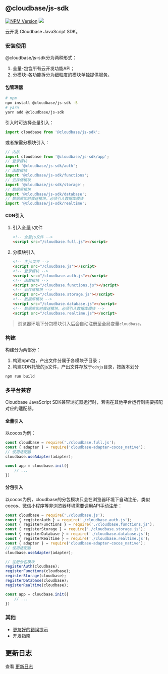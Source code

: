 ## @cloudbase/js-sdk
[![NPM Version](https://img.shields.io/npm/v/@cloudbase/js-sdk.svg?style=flat)](https://www.npmjs.com/package/@cloudbase/js-sdk)
[![](https://img.shields.io/npm/dt/@cloudbase/js-sdk.svg)](https://www.npmjs.com/package/@cloudbase/js-sdk)

云开发 Cloudbase JavaScript SDK。

### 安装使用
@cloudbase/js-sdk分为两种形式：
1. 全量-包含所有云开发功能API；
2. 分模块-各功能拆分为细粒度的模块单独提供服务。

#### 包管理器
```bash
# npm
npm install @cloudbase/js-sdk -S
# yarn
yarn add @cloudbase/js-sdk
```

引入时可选择全量引入：
```javascript
import cloudbase from '@cloudbase/js-sdk';
```

或者按需分模块引入：
```javascript
// 内核
import cloudbase from '@cloudbase/js-sdk/app';
// 登录模块
import '@cloudbase/js-sdk/auth';
// 函数模块
import '@cloudbase/js-sdk/functions';
// 云存储模块
import '@cloudbase/js-sdk/storage';
// 数据库模块
import '@cloudbase/js-sdk/database';
// 数据库实时推送模块，必须引入数据库模块
import '@cloudbase/js-sdk/realtime';
```

#### CDN引入
1. 引入全量js文件
    ```html
    <!-- 全量js文件 -->
    <script src="/cloudbase.full.js"></script>
    ```

2. 分模块引入
    ```html
    <!-- 主js文件 -->
    <script src="/cloudbase.js"></script>
    <!-- 登录模块 -->
    <script src="/cloudbase.auth.js"></script>
    <!-- 函数模块 -->
    <script src="/cloudbase.functions.js"></script>
    <!-- 云存储模块 -->
    <script src="/cloudbase.storage.js"></script>
    <!-- 数据库模块 -->
    <script src="/cloudbase.database.js"></script>
    <!-- 数据库实时推送模块，必须引入数据库模块 -->
    <script src="/cloudbase.realtime.js"></script>
    ```

> 浏览器环境下分包模块引入后会自动注册至全局变量`cloudbase`。

### 构建
构建分为两部分：
1. 构建npm包，产出文件分属于各模块子目录；
2. 构建CDN托管的js文件，产出文件存放于`cdnjs`目录，按版本划分

```bash
npm run build
```

### 多平台兼容
Cloudbase JavaScript SDK兼容浏览器运行时，若需在其他平台运行则需要搭配对应的适配器。

#### 全量引入
以cocos为例：
```javascript
const cloudbase = require('./cloudbase.full.js');
const { adapter } = require('cloudbase-adapter-cocos_native');
// 使用适配器
cloudbase.useAdapter(adapter);

const app = cloudbase.init({
    // ...
})
```

#### 分包引入
以cocos为例，cloudbase的分包模块只会在浏览器环境下自动注册，类似cocos、微信小程序等非浏览器环境需要调用API手动注册：
```javascript
const cloudbase = require('./cloudbase.js');
const { registerAuth } = require('./cloudbase.auth.js');
const { registerFunctions } = require('./cloudbase.functions.js');
const { registerStorage } = require('./cloudbase.storage.js');
const { registerDatabase } = require('./cloudbase.database.js');
const { registerRealtime } = require('./cloudbase.realtime.js');
const { adapter } = require('cloudbase-adapter-cocos_native');
// 使用适配器
cloudbase.useAdapter(adapter);

// 注册分包模块
registerAuth(cloudbase);
registerFunctions(cloudbase);
registerStorage(cloudbase);
registerDatabase(cloudbase);
registerRealtime(cloudbase);

const app = cloudbase.init({
    // ...
})
```

### 其他
- [更友好的错误提示](./docs/errlog.md)
- [开发指南](./docs/dev.md)

## 更新日志

查看 [更新日志](./changelog.md)